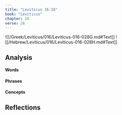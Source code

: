 ```yaml
---
title: "Leviticus 16:28"
book: "Leviticus"
chapter: 16
verse: 28
---
```

![[/Greek/Leviticus/016/Leviticus-016-028G.md#Text]]
![[/Hebrew/Leviticus/016/Leviticus-016-028H.md#Text]]

## Analysis

#### Words

#### Phrases

#### Concepts

## Reflections
